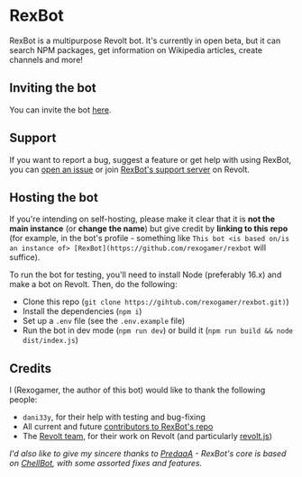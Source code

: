 # RexBot

RexBot is a multipurpose Revolt bot. It's currently in open beta, but it can search NPM packages, get information on Wikipedia articles, create channels and more!

## Inviting the bot

You can invite the bot [here](https://app.revolt.chat/bot/01FEEXZT74QWW1HSQH8B8BH1S1).

## Support

If you want to report a bug, suggest a feature or get help with using RexBot, you can [open an issue](https://github.com/rexogamer/rexbot/issues/new) or join [RexBot's support server](https://rvlt.gg/Z1wEBrg7) on Revolt.

## Hosting the bot

If you're intending on self-hosting, please make it clear that it is **not the main instance** (or **change the name**) but give credit by **linking to this repo** (for example, in the bot's profile - something like `This bot <is based on/is an instance of> [RexBot](https://github.com/rexogamer/rexbot` will suffice).

To run the bot for testing, you'll need to install Node (preferably 16.x) and make a bot on Revolt. Then, do the following:

-   Clone this repo (`git clone https://gihtub.com/rexogamer/rexbot.git)`)
-   Install the dependencies (`npm i`)
-   Set up a `.env` file (see the `.env.example` file)
-   Run the bot in dev mode (`npm run dev`) or build it (`npm run build && node dist/index.js`)

## Credits

I (Rexogamer, the author of this bot) would like to thank the following people:

- `dani33y`, for their help with testing and bug-fixing
- All current and future [contributors to RexBot's repo](https://github.com/Rexogamer/rexbot/graphs/contributors)
- The [Revolt team](https://github.com/revoltchat), for their work on Revolt (and particularly [revolt.js](https://github.com/revoltchat))

*I'd also like to give my sincere thanks to [PredaaA](https://github.com/PredaaA) - RexBot's core is based on [ChellBot](https://github.com/PredaaA/ChellBot), with some assorted fixes and features.*
